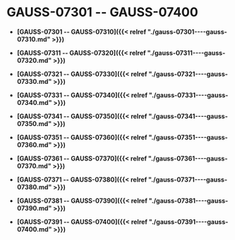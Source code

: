 # GAUSS-07301 -- GAUSS-07400<a name="ZH-CN_TOPIC_0302072933"></a>

-   **[GAUSS-07301 -- GAUSS-07310]({{< relref "./gauss-07301----gauss-07310.md" >}})**  

-   **[GAUSS-07311 -- GAUSS-07320]({{< relref "./gauss-07311----gauss-07320.md" >}})**  

-   **[GAUSS-07321 -- GAUSS-07330]({{< relref "./gauss-07321----gauss-07330.md" >}})**  

-   **[GAUSS-07331 -- GAUSS-07340]({{< relref "./gauss-07331----gauss-07340.md" >}})**  

-   **[GAUSS-07341 -- GAUSS-07350]({{< relref "./gauss-07341----gauss-07350.md" >}})**  

-   **[GAUSS-07351 -- GAUSS-07360]({{< relref "./gauss-07351----gauss-07360.md" >}})**  

-   **[GAUSS-07361 -- GAUSS-07370]({{< relref "./gauss-07361----gauss-07370.md" >}})**  

-   **[GAUSS-07371 -- GAUSS-07380]({{< relref "./gauss-07371----gauss-07380.md" >}})**  

-   **[GAUSS-07381 -- GAUSS-07390]({{< relref "./gauss-07381----gauss-07390.md" >}})**  

-   **[GAUSS-07391 -- GAUSS-07400]({{< relref "./gauss-07391----gauss-07400.md" >}})**  


